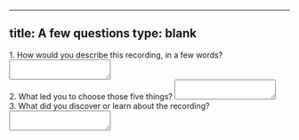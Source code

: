 
---
title: A few questions
type: blank
---

<div class = "form-group">
<label for = "qual1_description">
1. How would you describe this recording, in a few words?</label>
<textarea name ="qual1_description" class="form-control"></textarea>
</div>
<div class = "form-group">
<label for = "qual2_caught interest">
2. What led you to choose those five things? </label>
<textarea name ="qual2_caught interest" class="form-control"></textarea>
</div>
<div class = "form-group">
<label for = "qual3_learn">
3. What did you discover or learn about the recording? </label>
<textarea name ="qual3_learn" class="form-control"></textarea>
</div>


